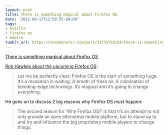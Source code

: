 ```yaml
---
layout: post
title: There is something magical about Firefox OS
date: '2012-09-17T12:58:55-04:00'
tags:
- mozilla
- firefox os
- mobile
tumblr_url: https://seanmonstar.com/post/31735793124/there-is-something-magical-about-firefox-os
---
```

[There is something magical about Firefox OS](http://rawkes.com/articles/there-is-something-magical-about-firefox-os)  

[Rob Hawkes about the upcoming Firefox OS](http://rawkes.com/articles/there-is-something-magical-about-firefox-os):

> Let me be perfectly clear; Firefox OS is the start of something huge. It’s a revolution in waiting. A breath of fresh air. A culmination of bleeding-edge technology. It’s magical and it’s going to change everything.

He goes on to discuss 2 big reasons why Firefox OS must happen:

> The second reason for ‘Why Firefox OS?’ is that it’s an attempt to not only provide an open alternative mobile platform, but to stand up to and try and influence the big proprietary mobile players to change things.

